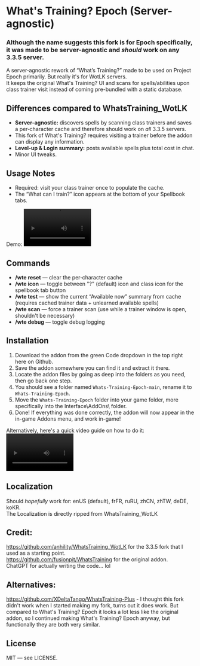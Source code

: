 # What's Training? Epoch (Server-agnostic)
### Although the name suggests this fork is for Epoch specifically, it was made to be server-agnostic and *should* work on any 3.3.5 server.  

A server‑agnostic rework of “What’s Training?” made to be used on Project Epoch primarily. But really it's for WotLK servers.  
It keeps the original What's Training? UI and scans for spells/abilities upon class trainer visit instead of coming pre-bundled with a static database.

## Differences compared to WhatsTraining_WotLK
- **Server-agnostic:** discovers spells by scanning class trainers and saves a per‑character cache and therefore should work on *all* 3.3.5 servers.  
- This fork of What's Training? requires visiting a trainer before the addon can display any information.  
- **Level‑up & Login summary:** posts available spells plus total cost in chat.  
- Minor UI tweaks.

## Usage Notes  
- Required: visit your class trainer once to populate the cache.  
- The “What can I train?” icon appears at the bottom of your Spellbook tabs.  

Demo: 
<video src='https://github.com/user-attachments/assets/404658a6-6a4c-4d7d-ae94-0be52e466c55' width=180 height=100/>
## Commands
- **/wte reset** — clear the per‑character cache
- **/wte icon** — toggle between "?" (default) icon and class icon for the spellbook tab button
- **/wte test** — show the current “Available now” summary from cache (requires cached trainer data + unlearned available spells)  
- **/wte scan** — force a trainer scan (use while a trainer window is open, shouldn't be necessary)  
- **/wte debug** — toggle debug logging  

## Installation
1. Download the addon from the green Code dropdown in the top right here on Github.  
2. Save the addon somewhere you can find it and extract it there.  
3. Locate the addon files by going as deep into the folders as you need, then go back one step.  
4. You should see a folder named `Whats-Training-Epoch-main`, rename it to `Whats-Training-Epoch`.  
5. Move the `Whats-Training-Epoch` folder into your game folder, more specifically into the Interface\AddOns\ folder.  
6. Done! If everything was done correctly, the addon will now  appear in the in-game Addons menu, and work in-game!  

Alternatively, here's a quick video guide on how to do it:
<video src='https://github.com/user-attachments/assets/7c1b2f47-c0f5-4185-bed2-82b3fa117463' width=180 height=100/>  

## Localization
Should *hopefully* work for: enUS (default), frFR, ruRU, zhCN, zhTW, deDE, koKR.  
The Localization is directly ripped from WhatsTraining_WotLK  

## Credit:
https://github.com/anhility/WhatsTraining_WotLK for the 3.3.5 fork that I used as a starting point.  
https://github.com/fusionpit/WhatsTraining for the original addon.  
ChatGPT for actually writing the code... lol  

## Alternatives:  
https://github.com/XDeltaTango/WhatsTraining-Plus - I thought this fork didn't work when I started making my fork, turns out it does work. But compared to What's Training? Epoch it looks a lot less like the original addon, so I continued making What's Training? Epoch anyway, but functionally they are both very similar.


## License
MIT — see LICENSE.
